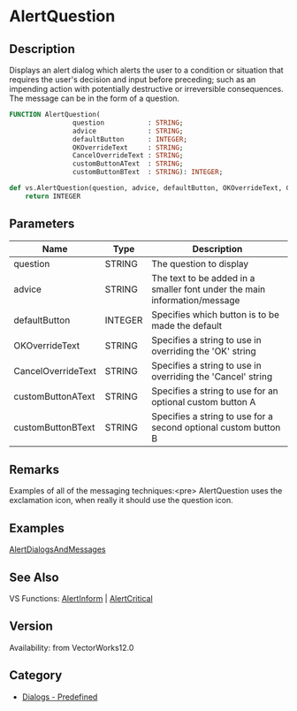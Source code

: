 # AlertQuestion

## Description
Displays an alert dialog which alerts the user to a condition or situation that requires the user's decision and input before preceding; such as an impending action with potentially destructive or irreversible consequences. The message can be in the form of a question.

```pascal
FUNCTION AlertQuestion(
				question           : STRING;
				advice             : STRING;
				defaultButton      : INTEGER;
				OKOverrideText     : STRING;
				CancelOverrideText : STRING;
				customButtonAText  : STRING;
				customButtonBText  : STRING): INTEGER;
```

```python
def vs.AlertQuestion(question, advice, defaultButton, OKOverrideText, CancelOverrideText, customButtonAText, customButtonBText):
    return INTEGER
```

## Parameters
|Name|Type|Description|
|---|---|---|
|question|STRING|The question to display|
|advice|STRING|The text to be added in a smaller font under the main information/message|
|defaultButton|INTEGER|Specifies which button is to be made the default|0:	the negative(Cancel) button is the default|1:	the positive(Ok) button is the default|2:	custom button A is the default|3:	custom button B is the default|
|OKOverrideText|STRING|Specifies a string to use in overriding the 'OK' string|
|CancelOverrideText|STRING|Specifies a string to use in overriding the 'Cancel' string|
|customButtonAText|STRING|Specifies a string to use for an optional custom button A|
|customButtonBText|STRING|Specifies a string to use for a second optional custom button B|

## Remarks
Examples of all of the messaging techniques:&lt;pre&gt;
AlertQuestion uses the exclamation icon, when really it should use the question icon.

## Examples
[AlertDialogsAndMessages](examples/AlertDialogsAndMessages.md)

## See Also
VS Functions:
[AlertInform](AlertInform.md) 
| [AlertCritical](AlertCritical.md)

## Version
Availability: from VectorWorks12.0

## Category
* [Dialogs - Predefined](../Categories/Dialogs%20-%20Predefined.md)
